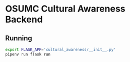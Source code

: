 # OSUMC Cultural Awareness Backend

## Running

```sh
export FLASK_APP='cultural_awareness/__init__.py'
pipenv run flask run
```
